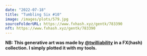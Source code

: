 ```yaml
---
date: "2022-07-18"
title: "Tumbling Six #10"
image: /images/plots/579.jpg
sourceFolderURL: https://www.fxhash.xyz/gentk/783390
nft: https://www.fxhash.xyz/gentk/783390
---
```


**NB: This generative art was made by [@twilliability](https://www.fxhash.xyz/u/twilliability) in a FX(hash) collection. I simply plotted it with my tools.**

